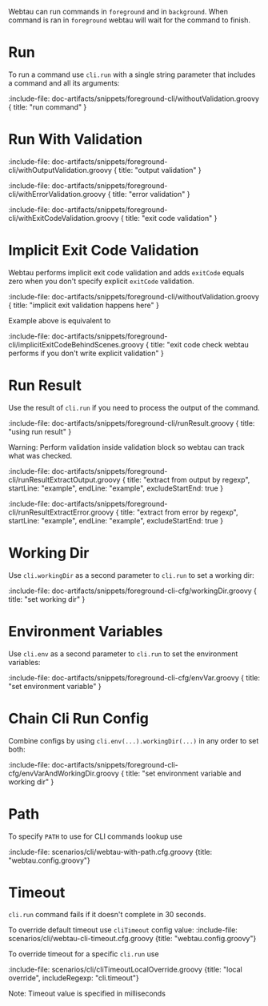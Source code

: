 Webtau can run commands in `foreground` and in `background`. When command is ran in `foreground` webtau will 
wait for the command to finish.

# Run

To run a command use `cli.run` with a single string parameter that includes a command and 
all its arguments:   

:include-file: doc-artifacts/snippets/foreground-cli/withoutValidation.groovy {
  title: "run command"
}

# Run With Validation

:include-file: doc-artifacts/snippets/foreground-cli/withOutputValidation.groovy {
  title: "output validation"
}

:include-file: doc-artifacts/snippets/foreground-cli/withErrorValidation.groovy {
  title: "error validation"
}

:include-file: doc-artifacts/snippets/foreground-cli/withExitCodeValidation.groovy {
  title: "exit code validation"
}

# Implicit Exit Code Validation

Webtau performs implicit exit code validation and adds `exitCode` equals zero when 
you don't specify explicit `exitCode` validation. 

:include-file: doc-artifacts/snippets/foreground-cli/withoutValidation.groovy {
  title: "implicit exit validation happens here"
}

Example above is equivalent to 

:include-file: doc-artifacts/snippets/foreground-cli/implicitExitCodeBehindScenes.groovy {
  title: "exit code check webtau performs if you don't write explicit validation"
}

# Run Result

Use the result of `cli.run` if you need to process the output of the command.

:include-file: doc-artifacts/snippets/foreground-cli/runResult.groovy {
  title: "using run result"
}

Warning: Perform validation inside validation block so webtau can track what was checked.

:include-file: doc-artifacts/snippets/foreground-cli/runResultExtractOutput.groovy {
  title: "extract from output by regexp",
  startLine: "example",
  endLine: "example",
  excludeStartEnd: true
}

:include-file: doc-artifacts/snippets/foreground-cli/runResultExtractError.groovy {
  title: "extract from error by regexp",
  startLine: "example",
  endLine: "example",
  excludeStartEnd: true
}

# Working Dir

Use `cli.workingDir` as a second parameter to `cli.run` to set a working dir:

:include-file: doc-artifacts/snippets/foreground-cli-cfg/workingDir.groovy {
  title: "set working dir"
}

# Environment Variables

Use `cli.env` as a second parameter to `cli.run` to set the environment variables:

:include-file: doc-artifacts/snippets/foreground-cli-cfg/envVar.groovy {
  title: "set environment variable"
}

# Chain Cli Run Config

Combine configs by using `cli.env(...).workingDir(...)` in any order to set both:

:include-file: doc-artifacts/snippets/foreground-cli-cfg/envVarAndWorkingDir.groovy {
  title: "set environment variable and working dir"
}

# Path

To specify `PATH` to use for CLI commands lookup use

:include-file: scenarios/cli/webtau-with-path.cfg.groovy {title: "webtau.config.groovy"}

# Timeout

`cli.run` command fails if it doesn't complete in 30 seconds. 

To override default timeout use `cliTimeout` config value: 
:include-file: scenarios/cli/webtau-cli-timeout.cfg.groovy {title: "webtau.config.groovy"}

To override timeout for a specific `cli.run` use

:include-file: scenarios/cli/cliTimeoutLocalOverride.groovy {title: "local override", includeRegexp: "cli.timeout"}

Note: Timeout value is specified in milliseconds 
